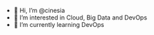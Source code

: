 - 👋 Hi, I’m @cinesia
- 👀 I’m interested in Cloud, Big Data and DevOps
- 🌱 I’m currently learning DevOps 

<!---
cinesia/cinesia is a ✨ special ✨ repository because its `README.md` (this file) appears on your GitHub profile.
You can click the Preview link to take a look at your changes.
--->

